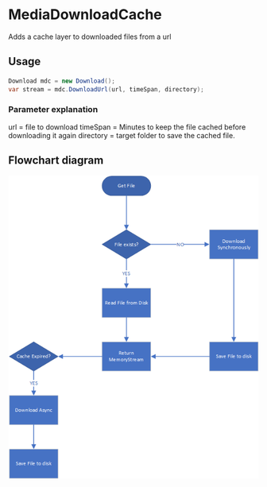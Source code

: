 # MediaDownloadCache
Adds a cache layer to downloaded files from a url

## Usage

```c#
Download mdc = new Download();
var stream = mdc.DownloadUrl(url, timeSpan, directory);
```

### Parameter explanation

url = file to download
timeSpan = Minutes to keep the file cached before downloading it again
directory = target folder to save the cached file.

## Flowchart diagram

![alt text](diagram.png "Flowchart diagram")


